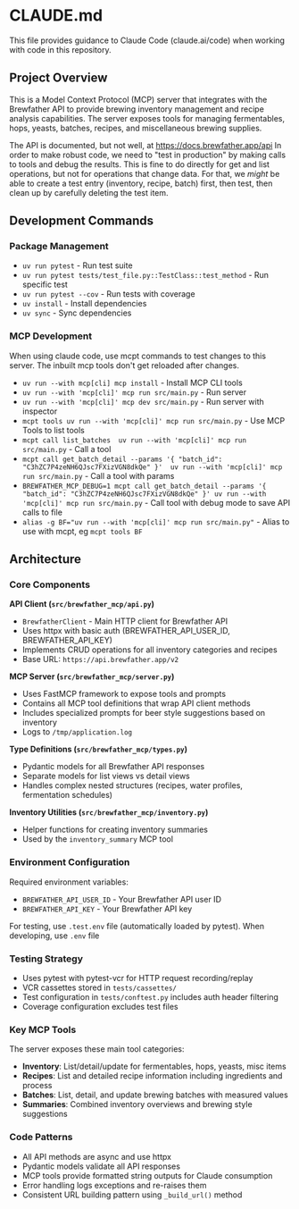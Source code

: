 # CLAUDE.md

This file provides guidance to Claude Code (claude.ai/code) when working with code in this repository.

## Project Overview

This is a Model Context Protocol (MCP) server that integrates with the Brewfather API to provide brewing inventory management and recipe analysis capabilities. The server exposes tools for managing fermentables, hops, yeasts, batches, recipes, and miscellaneous brewing supplies.

The API is documented, but not well, at https://docs.brewfather.app/api
In order to make robust code, we need to "test in production" by making calls to tools and debug the results. This is fine to do directly for get and list operations, but not for operations that change data. For that, we _might_ be able to create a test entry (inventory, recipe, batch) first, then test, then clean up by carefully deleting the test item.

## Development Commands

### Package Management
- `uv run pytest` - Run test suite
- `uv run pytest tests/test_file.py::TestClass::test_method` - Run specific test
- `uv run pytest --cov` - Run tests with coverage
- `uv install` - Install dependencies
- `uv sync` - Sync dependencies

### MCP Development

When using claude code, use mcpt commands to test changes to this server. The inbuilt mcp tools don't get reloaded after changes.

- `uv run --with mcp[cli] mcp install` - Install MCP CLI tools
- `uv run --with 'mcp[cli]' mcp run src/main.py` - Run server
- `uv run --with 'mcp[cli]' mcp dev src/main.py` - Run server with inspector
- `mcpt tools uv run --with 'mcp[cli]' mcp run src/main.py` - Use MCP Tools to list tools
- `mcpt call list_batches  uv run --with 'mcp[cli]' mcp run src/main.py` - Call a tool
- `mcpt call get_batch_detail --params '{ "batch_id": "C3hZC7P4zeNH6QJsc7FXizVGN8dkQe" }'  uv run --with 'mcp[cli]' mcp run src/main.py` - Call a tool with params
- `BREWFATHER_MCP_DEBUG=1 mcpt call get_batch_detail --params '{ "batch_id": "C3hZC7P4zeNH6QJsc7FXizVGN8dkQe" }' uv run --with 'mcp[cli]' mcp run src/main.py` - Call tool with debug mode to save API calls to file
- `alias -g BF="uv run --with 'mcp[cli]' mcp run src/main.py"` - Alias to use with mcpt, eg `mcpt tools BF`


## Architecture

### Core Components

**API Client (`src/brewfather_mcp/api.py`)**
- `BrewfatherClient` - Main HTTP client for Brewfather API
- Uses httpx with basic auth (BREWFATHER_API_USER_ID, BREWFATHER_API_KEY)
- Implements CRUD operations for all inventory categories and recipes
- Base URL: `https://api.brewfather.app/v2`

**MCP Server (`src/brewfather_mcp/server.py`)**
- Uses FastMCP framework to expose tools and prompts
- Contains all MCP tool definitions that wrap API client methods
- Includes specialized prompts for beer style suggestions based on inventory
- Logs to `/tmp/application.log`

**Type Definitions (`src/brewfather_mcp/types.py`)**
- Pydantic models for all Brewfather API responses
- Separate models for list views vs detail views
- Handles complex nested structures (recipes, water profiles, fermentation schedules)

**Inventory Utilities (`src/brewfather_mcp/inventory.py`)**
- Helper functions for creating inventory summaries
- Used by the `inventory_summary` MCP tool

### Environment Configuration

Required environment variables:
- `BREWFATHER_API_USER_ID` - Your Brewfather API user ID
- `BREWFATHER_API_KEY` - Your Brewfather API key

For testing, use `.test.env` file (automatically loaded by pytest).
When developing, use `.env` file

### Testing Strategy

- Uses pytest with pytest-vcr for HTTP request recording/replay
- VCR cassettes stored in `tests/cassettes/`
- Test configuration in `tests/conftest.py` includes auth header filtering
- Coverage configuration excludes test files

### Key MCP Tools

The server exposes these main tool categories:
- **Inventory**: List/detail/update for fermentables, hops, yeasts, misc items
- **Recipes**: List and detailed recipe information including ingredients and process
- **Batches**: List, detail, and update brewing batches with measured values
- **Summaries**: Combined inventory overviews and brewing style suggestions

### Code Patterns

- All API methods are async and use httpx
- Pydantic models validate all API responses
- MCP tools provide formatted string outputs for Claude consumption
- Error handling logs exceptions and re-raises them
- Consistent URL building pattern using `_build_url()` method